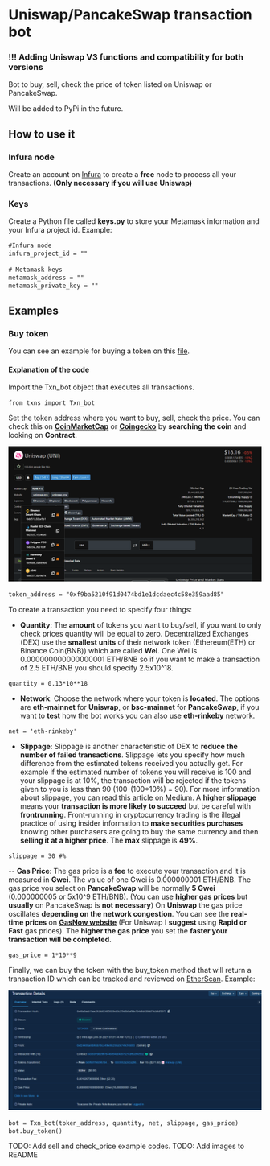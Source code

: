 # Uniswap/PancakeSwap transaction bot

### !!! **Adding Uniswap V3 functions and compatibility for both versions**

Bot to buy, sell, check the price of token listed on Uniswap or PancakeSwap.

Will be added to PyPi in the future.

## How to use it

### Infura node

Create an account on [Infura](https://infura.io/) to create a **free** node to process all your transactions. **(Only necessary if you will use Uniswap)**

### Keys

Create a Python file called **keys.py** to store your Metamask information and your Infura project id.
Example:

```(python)
#Infura node
infura_project_id = ""

# Metamask keys
metamask_address = ""
metamask_private_key = ""
```

## Examples

### Buy token

You can see an example for buying a token on this [file](buy_example.py).

#### Explanation of the code

Import the Txn_bot object that executes all transactions.

```(python)
from txns import Txn_bot
```

Set the token address where you want to buy, sell, check the price. You can check this on **[CoinMarketCap](https://coinmarketcap.com/)** or **[Coingecko](https://coingecko.com/)** by **searching the coin** and looking on **Contract**.

![Coingecko contract screenshot](images/coingecko_contracts.png)

```(python)
token_address = "0xf9ba5210f91d0474bd1e1dcdaec4c58e359aad85"
```

To create a transaction you need to specify four things:

- **Quantity**: The **amount** of tokens you want to buy/sell, if you want to only check prices quantity will be equal to zero.
    Decentralized Exchanges (DEX) use the **smallest units** of their network token (Ethereum(ETH) or Binance Coin(BNB)) which are called **Wei**.
    One Wei is 0.000000000000000001 ETH/BNB so if you want to make a transaction of 2.5 ETH/BNB you should specify 2.5x10^18.

```(python)
quantity = 0.13*10**18
```

- **Network**: Choose the network where your token is **located**.
    The options are **eth-mainnet** for **Uniswap**, or **bsc-mainnet** for **PancakeSwap**, if you want to **test** how the bot works you can also use **eth-rinkeby** network.

```(python)
net = 'eth-rinkeby'
```

- **Slippage**: Slippage is another characteristic of DEX to **reduce the number of failed transactions**.
    Slippage lets you specify how much difference from the estimated tokens received you actually get. For example if the estimated number of tokens you will receive is 100 and your slippage is at 10%, the transaction will be rejected if the tokens given to you is less than 90 (100-(100*10%) = 90). For more information about slippage, you can read [this article on Medium](https://dexenetwork.medium.com/what-is-slippage-and-why-does-it-matter-uniswap-example-43e32d712651).
    A **higher slippage** means your **transaction is more likely to succeed** but be careful with **frontrunning**. Front-running in cryptocurrency trading is the illegal practice of using insider information to **make securities purchases** knowing other purchasers are going to buy the same currency and then **selling it at a higher price**. The **max** slippage is **49%**.

```(python)
slippage = 30 #%
```

-- **Gas Price**: The gas price is a **fee** to execute your transaction and it is measured in **Gwei**.
    The value of one Gwei is 0.000000001 ETH/BNB.
    The gas price you select on **PancakeSwap** will be normally **5 Gwei** (0.000000005 or 5x10^9 ETH/BNB). (You can use **higher gas prices** but **usually** on PancakeSwap is **not necessary**)
    On **Uniswap** the gas price oscillates **depending on the network congestion**. You can see the **real-time prices** on **[GasNow website](https://www.gasnow.org/)** (For Uniswap I **suggest** using **Rapid or Fast** gas prices).
    The **higher the gas price** you set the **faster your transaction will be completed**.

```(python)
gas_price = 1*10**9
```

Finally, we can buy the token with the buy_token method that will return a transaction ID which can be tracked and reviewed on [EtherScan](https://etherscan.io/). Example:

![Ehterscan transaction screenshot](images/txn_etherscan.png)

```(python)
bot = Txn_bot(token_address, quantity, net, slippage, gas_price)
bot.buy_token()
```

TODO: Add sell and check_price example codes.
TODO: Add images to README
